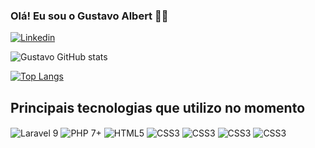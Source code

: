 ### Olá! Eu sou o Gustavo Albert 🧑🏽

[![Linkedin](https://img.shields.io/badge/LinkedIn-0077B5?style=for-the-badge&logo=linkedin&logoColor=white)](https://www.linkedin.com/in/gustavo-albert-lopes-sousa-0897aa237/)

![Gustavo GitHub stats](https://github-readme-stats.vercel.app/api?username=gustavoalbert-smps&show_icons=true&theme=tokyonight)

[![Top Langs](https://github-readme-stats.vercel.app/api/top-langs/?username=gustavoalbert-smps&hide_progress=true)](https://github.com/gustavoalbert-smps/github-readme-stats)

## Principais tecnologias que utilizo no momento

<div style="display: inline_block">
    <img align="center" alt="Laravel 9" src="https://img.shields.io/badge/Laravel-FF2D20?style=for-the-badge&logo=laravel&logoColor=white">
    <img align="center" alt="PHP 7+" src="https://img.shields.io/badge/PHP-777BB4?style=for-the-badge&logo=php&logoColor=white">
    <img align="center" alt="HTML5" src="https://img.shields.io/badge/HTML5-E34F26?style=for-the-badge&logo=html5&logoColor=white">
    <img align="center" alt="CSS3" src="https://img.shields.io/badge/CSS3-1572B6?style=for-the-badge&logo=css3&logoColor=white">
    <img align="center" alt="CSS3" src="https://img.shields.io/badge/JavaScript-F7DF1E?style=for-the-badge&logo=javascript&logoColor=black">
    <img align="center" alt="CSS3" src="https://img.shields.io/badge/Bootstrap-563D7C?style=for-the-badge&logo=bootstrap&logoColor=white">
    <img align="center" alt="CSS3" src="https://img.shields.io/badge/MySQL-005C84?style=for-the-badge&logo=mysql&logoColor=white">
</div>
